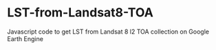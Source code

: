 # LST-from-Landsat8-TOA
 Javascript code to get LST from Landsat 8 l2 TOA collection on Google Earth Engine
